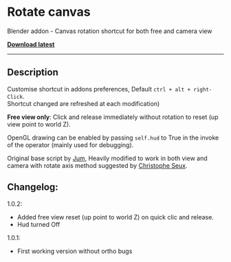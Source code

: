 # Rotate canvas

Blender addon - Canvas rotation shortcut for both free and camera view

**[Download latest](https://github.com/Pullusb/rotate_canvas/archive/master.zip)**

---  

## Description

  
Customise shortcut in addons preferences, Default `ctrl + alt + right-Click`.  
Shortcut changed are refreshed at each modification)

**Free view only**: Click and release immediately without rotation to reset (up view point to world Z).

OpenGL drawing can be enabled by passing `self.hud` to True in the invoke of the operator (mainly used for debugging).


Original base script by [Jum](https://blender.stackexchange.com/questions/136183/rotating-camera-view-in-grease-pencil-draw-mode-in-blender-2-8), Heavily modified to work in both view and camera with rotate axis method suggested by [Christophe Seux](https://gitlab.com/ChristopheSeux).


## Changelog:

1.0.2:

- Added free view reset (up point to world Z) on quick clic and release.
- Hud turned Off

1.0.1:

- First working version without ortho bugs